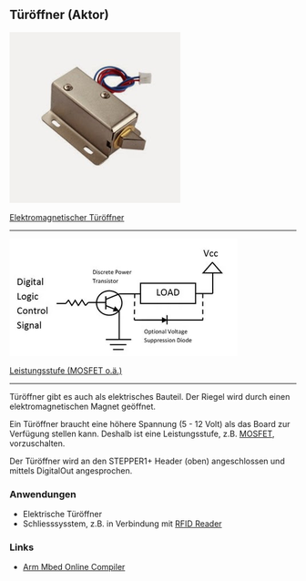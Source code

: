 ## Türöffner (Aktor) 

![](../../images/actors/DoorOpener.png)

[Elektromagnetischer Türöffner](http://de.wikipedia.org/wiki/T%C3%BCrschloss)

- - -

![](../../images/actors/DoorOpenerWiring.png)

[Leistungsstufe (MOSFET o.ä.)](http://developer.mbed.org/users/4180_1/notebook/relays1/)

- - -

Türöffner gibt es auch als elektrisches Bauteil. Der Riegel wird durch einen elektromagnetischen Magnet geöffnet.

Ein Türöffner braucht eine höhere Spannung (5 - 12 Volt) als das Board zur Verfügung stellen kann. Deshalb ist eine Leistungsstufe, z.B. [MOSFET](http://de.wikipedia.org/wiki/Metall-Oxid-Halbleiter-Feldeffekttransistor), vorzuschalten.

Der Türöffner wird an den STEPPER1+ Header (oben) angeschlossen und mittels DigitalOut angesprochen.

### Anwendungen 

*   Elektrische Türöffner
*   Schliesssysstem, z.B. in Verbindung mit [RFID Reader](http://de.wikipedia.org/wiki/RFID)

### Links

*  [Arm Mbed Online Compiler](https://os.mbed.com/compiler/#import:/teams/Disco-L475VG-IOT/code/DoorOpener/)
